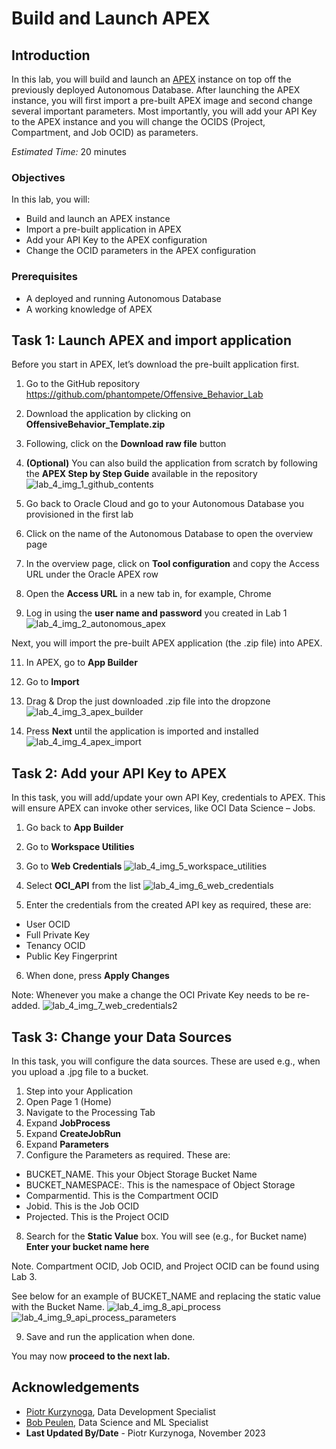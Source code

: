 # Build and Launch APEX

## Introduction

In this lab, you will build and launch an [APEX](https://apex.oracle.com/en/) instance on top off the previously deployed Autonomous Database. After launching the APEX instance, you will first import a pre-built APEX image and second change several important parameters. Most importantly, you will add your API Key to the APEX instance and you will change the OCIDS (Project, Compartment, and Job OCID) as parameters.

*Estimated Time:* 20 minutes

### Objectives

In this lab, you will:
* Build and launch an APEX instance
* Import a pre-built application in APEX
* Add your API Key to the APEX configuration
* Change the OCID parameters in the APEX configuration

### Prerequisites

* A deployed and running Autonomous Database
* A working knowledge of APEX


## Task 1: Launch APEX and import application

Before you start in APEX, let’s download the pre-built application first.
1. Go to the GitHub repository https://github.com/phantompete/Offensive_Behavior_Lab
2. Download the application by clicking on **OffensiveBehavior_Template.zip**
3. Following, click on the **Download raw file** button
4. **(Optional)** You can also build the application from scratch by following the **APEX Step by Step Guide** available in the repository
  ![lab_4_img_1_github_contents](images/lab_4_img_1_github_contents.JPG)


4. Go back to Oracle Cloud and go to your Autonomous Database you provisioned in the first lab
5. Click on the name of the Autonomous Database to open the overview page
6. In the overview page, click on **Tool configuration** and copy the Access URL under the Oracle APEX row
7. Open the **Access URL** in a new tab in, for example, Chrome
8. Log in using the **user name and password** you created in Lab 1
  ![lab_4_img_2_autonomous_apex](images/lab_4_img_2_autonomous_apex.JPG)

Next, you will import the pre-built APEX application (the .zip file) into APEX.

11.	In APEX, go to **App Builder**
12.	Go to **Import**
13.	Drag & Drop the just downloaded .zip file into the dropzone
    ![lab_4_img_3_apex_builder](images/lab_4_img_3_apex_builder.JPG)
   	
15.	Press **Next** until the application is imported and installed
    ![lab_4_img_4_apex_import](images/lab_4_img_4_apex_import.JPG)

## Task 2: Add your API Key to APEX

In this task, you will add/update your own API Key, credentials to APEX. This will ensure APEX can invoke other services, like OCI Data Science – Jobs.

1. Go back to **App Builder**
2. Go to **Workspace Utilities**
3. Go to **Web Credentials**
  ![lab_4_img_5_workspace_utilities](images/lab_4_img_5_workspace_utilities.JPG)

4. Select **OCI_API** from the list
  ![lab_4_img_6_web_credentials](images/lab_4_img_6_web_credentials1.JPG)

5. Enter the credentials from the created API key as required, these are:
  * User OCID
  * Full Private Key
  * Tenancy OCID
  * Public Key Fingerprint

6.	When done, press **Apply Changes**

Note: Whenever you make a change the OCI Private Key needs to be re-added.
![lab_4_img_7_web_credentials2](images/lab_4_img_7_web_credentials2.JPG)

## Task 3: Change your Data Sources

In this task, you will configure the data sources. These are used e.g., when you upload a .jpg file to a bucket.

1.	Step into your Application
2.	Open Page 1 (Home) 
3.	Navigate to the Processing Tab
4.	Expand **JobProcess**
5.	Expand **CreateJobRun**
6.	Expand **Parameters**
7.	Configure the Parameters as required. These are:
  * BUCKET_NAME. This your Object Storage Bucket Name
  * BUCKET_NAMESPACE:. This is the namespace of Object Storage
  * Comparmentid. This is the Compartment OCID
  * Jobid. This is the Job OCID
  * Projected. This is the Project OCID

8. Search for the **Static Value** box. You will see (e.g., for Bucket name) **Enter your bucket name here**

  Note. Compartment OCID, Job OCID, and Project OCID can be found using Lab 3.

See below for an example of BUCKET_NAME and replacing the static value with the Bucket Name.
  ![lab_4_img_8_api_process](images/lab_4_img_8_api_process.JPG)
  ![lab_4_img_9_api_process_parameters](images/lab_4_img_9_api_process_parameters.JPG)

9.	Save and run the application when done.

You may now **proceed to the next lab.**

## Acknowledgements
* [Piotr Kurzynoga](https://www.linkedin.com/in/piotr-kurzynoga/), Data Development Specialist
* [Bob Peulen](https://www.linkedin.com/in/bobpeulen/), Data Science and ML Specialist
* **Last Updated By/Date** - Piotr Kurzynoga, November 2023
